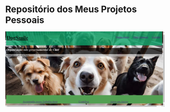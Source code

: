 
<h1>Repositório dos Meus Projetos Pessoais</h1>
<img src="./readme.picture.png" alt="Projetos Pessoais">

